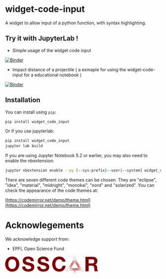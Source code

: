 
# widget-code-input

A widget to allow input of a python function, with syntax highlighting.

## Try it with JupyterLab !

* Simple usage of the widget code input

[![Binder](https://mybinder.org/badge_logo.svg)](https://mybinder.org/v2/gh/osscar-org/widget-code-input/master?urlpath=%2Flab%2Ftree%2Fexamples%2Fintroduction.ipynb)

* Impact distance of a projectile ( a exmaple for using the widget-code-input for a educational notebook )

[![Binder](https://mybinder.org/badge_logo.svg)](https://mybinder.org/v2/gh/osscar-org/widget-code-input/develop?urlpath=%2Fapps%2Fdemos%2Fprojectile-notebook.ipynb)

## Installation

You can install using `pip`:

```bash
pip install widget_code_input
```

Or if you use jupyterlab:

```bash
pip install widget_code_input
jupyter lab build
```

If you are using Jupyter Notebook 5.2 or earlier, you may also need to enable
the nbextension:
```bash
jupyter nbextension enable --py [--sys-prefix|--user|--system] widget_code_input
```
There are seven different code themes can be chosen. They are "eclipse",
"idea", "material", "midnight", "monokai", "nord" and "solarized".
You can check the appearance of the code themes at:

[https://codemirror.net/demo/theme.html](https://codemirror.net/demo/theme.html)


# Acknowlegements

We acknowledge support from:
* EPFL Open Science Fund

<img src='./OSSCAR-logo.png' width='300'>
